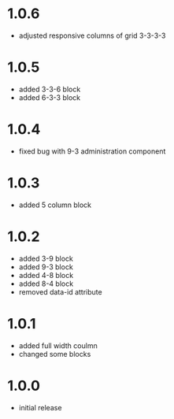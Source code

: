 # 1.0.6
- adjusted responsive columns of grid 3-3-3-3

# 1.0.5
- added 3-3-6 block
- added 6-3-3 block

# 1.0.4
- fixed bug with 9-3 administration component

# 1.0.3
- added 5 column block

# 1.0.2
- added 3-9 block
- added 9-3 block
- added 4-8 block
- added 8-4 block
- removed data-id attribute

# 1.0.1
- added full width coulmn
- changed some blocks

# 1.0.0
- initial release
